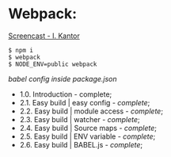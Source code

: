 # Webpack:

[Screencast - I. Kantor](https://www.youtube.com/playlist?list=PLDyvV36pndZHfBThhg4Z0822EEG9VGenn)


```
$ npm i
$ webpack
$ NODE_ENV=public webpack
```

*babel config inside package.json*


+ 1.0. Introduction - complete;
+ 2.1. Easy build | easy config   - *complete*;
+ 2.2. Easy build | module access - *complete*;
+ 2.3. Easy build | watcher       - *complete*;
+ 2.4. Easy build | Source maps   - *complete*;
+ 2.5. Easy build | ENV variable  - *complete*;
+ 2.6. Easy build | BABEL.js      - *complete*;


















